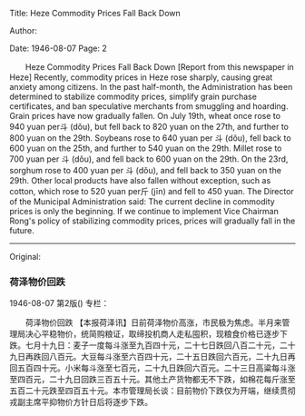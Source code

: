 Title: Heze Commodity Prices Fall Back Down

Author:

Date: 1946-08-07
Page: 2

　　Heze Commodity Prices Fall Back Down
    [Report from this newspaper in Heze] Recently, commodity prices in Heze rose sharply, causing great anxiety among citizens. In the past half-month, the Administration has been determined to stabilize commodity prices, simplify grain purchase certificates, and ban speculative merchants from smuggling and hoarding. Grain prices have now gradually fallen. On July 19th, wheat once rose to 940 yuan per斗 (dǒu), but fell back to 820 yuan on the 27th, and further to 800 yuan on the 29th. Soybeans rose to 640 yuan per 斗 (dǒu), fell back to 600 yuan on the 25th, and further to 540 yuan on the 29th. Millet rose to 700 yuan per 斗 (dǒu), and fell back to 600 yuan on the 29th. On the 23rd, sorghum rose to 400 yuan per 斗 (dǒu), and fell back to 350 yuan on the 29th. Other local products have also fallen without exception, such as cotton, which rose to 520 yuan per斤 (jīn) and fell to 450 yuan. The Director of the Municipal Administration said: The current decline in commodity prices is only the beginning. If we continue to implement Vice Chairman Rong's policy of stabilizing commodity prices, prices will gradually fall in the future.



<hr /> 

Original: 


### 荷泽物价回跌

1946-08-07
第2版()
专栏：

　　荷泽物价回跌
    【本报荷泽讯】日前荷泽物价高涨，市民极为焦虑。半月来管理局决心平稳物价，统简购粮证，取缔投机商人走私囤积，现粮食价格已逐步下跌。七月十九日：麦子一度每斗涨至九百四十元，二十七日跌回八百二十元，二十九日再跌回八百元。大豆每斗涨至六百四十元，二十五日跌回六百元，二十九日再回五百四十元。小米每斗涨至七百元，二十九日跌回六百元。二十三日高粱每斗涨至四百元，二十九日回跌三百五十元。其他土产货物都无不下跌，如棉花每斤涨至五百二十元跌至四百五十元。本市管理局长谈：目前物价下跌仅为开端，继续贯彻戎副主席平抑物价方针日后将逐步下跌。
